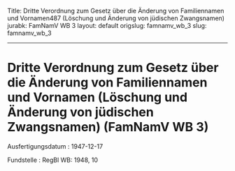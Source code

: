 Title: Dritte Verordnung zum Gesetz über die Änderung von Familiennamen und Vornamen487
  (Löschung und Änderung von jüdischen Zwangsnamen)
jurabk: FamNamV WB 3
layout: default
origslug: famnamv_wb_3
slug: famnamv_wb_3

---

# Dritte Verordnung zum Gesetz über die Änderung von Familiennamen und Vornamen (Löschung und Änderung von jüdischen Zwangsnamen) (FamNamV WB 3)

Ausfertigungsdatum
:   1947-12-17

Fundstelle
:   RegBl WB: 1948, 10

